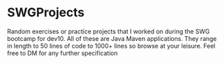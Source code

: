 # SWGProjects
Random exercises or practice projects that I worked on during the SWG bootcamp for dev10. All of these are Java Maven applications. They range in length to 50 lines of code to 1000+ lines so browse at your leisure. Feel free to DM for any further specification
